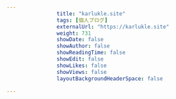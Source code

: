```yaml
---
                title: "karlukle.site"
                tags: [個人ブログ]
                externalUrl: "https://karlukle.site"
                weight: 731
                showDate: false
                showAuthor: false
                showReadingTime: false
                showEdit: false
                showLikes: false
                showViews: false
                layoutBackgroundHeaderSpace: false
                
---
```


